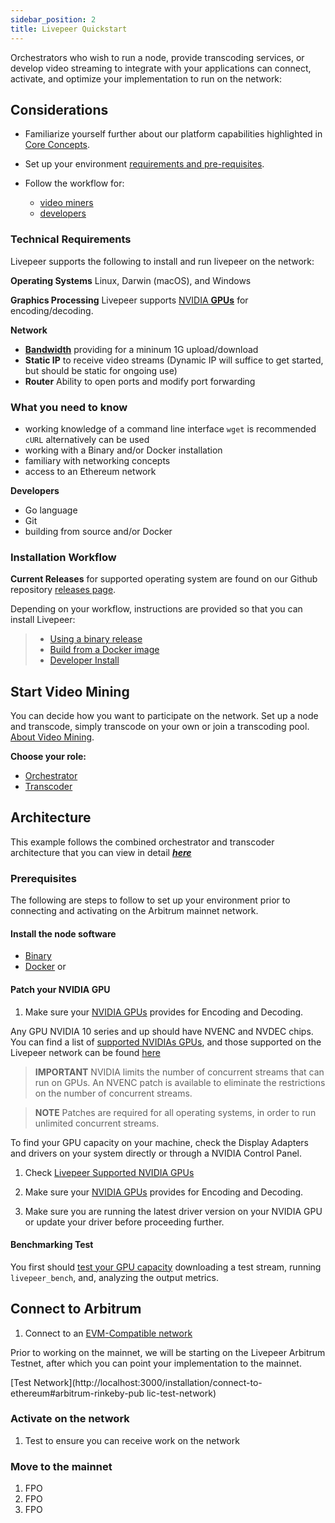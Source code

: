 ```yaml
---
sidebar_position: 2
title: Livepeer Quickstart
---
```


Orchestrators who wish to run a node, provide transcoding services, or develop video streaming to integrate with your applications can connect, activate, and optimize your implementation to run on the network:

## Considerations

- Familiarize yourself further about our platform capabilities highlighted in [Core Concepts](/core-concepts/core-concepts.md). 

- Set up your environment [requirements and pre-requisites](/installation/livepeer-quickstart-shortversion#technical-requirements).

- Follow the workflow for: 
	- [video miners](/installation/livepeer-quickstart-shortversion#start-video-mining)
	- [developers](/installation/install-livepeer/installing-for-development)

### Technical Requirements

Livepeer supports the following to install and run livepeer on the network:  

**Operating Systems** Linux, Darwin (macOS), and Windows

**Graphics Processing** Livepeer supports [NVIDIA **GPUs**](/video-miners/reference/gpu-support) for encoding/decoding.

**Network** 

- [**Bandwidth**](/video-miners/reference/bandwidth) providing for a mininum 1G upload/download
- **Static IP** to receive video streams 
(Dynamic IP will suffice to get started, but should be static for ongoing use)
- **Router** Ability to open ports and modify port forwarding

### What you need to know
- working knowledge of a command line interface
		 `wget` is recommended
		 `cURL` alternatively can be used
- working with a Binary and/or Docker installation
- familiary with networking concepts
- access to an Ethereum network	

**Developers**
- Go language
- Git
- building from source and/or Docker	

### Installation Workflow

**Current Releases** for supported operating system are found on our Github repository [releases page](https://github.com/livepeer/go-livepeer/releases).

Depending on your workflow, instructions are provided so that you can install Livepeer:
> * [Using a binary release](/installation/install-livepeer/binary-release)
> * [Build from a Docker image](/installation/install-livepeer/docker)
> * [Developer Install](/installation/install-livepeer/installing-for-development)

## Start Video Mining

You can decide how you want to participate on the network. Set up a node and transcode, simply transcode on your own or join a transcoding pool. [About Video Mining](/video-miners/core-concepts/roles-and-responsibilities#types-of-video-miners).

**Choose your role:**
- [Orchestrator](/video-miners/getting-started/choosing-a-role#orchestrator)
- [Transcoder](/video-miners/getting-started/choosing-a-role#transcoder)

## Architecture

This example follows the combined orchestrator and transcoder architecture that you can view in detail [***here***](/video-miners/core-concepts/architecture)

### Prerequisites
The following are steps to follow to set up your environment prior to connecting and activating on the Arbitrum mainnet network.

#### Install the node software

- [Binary](/installation/install-livepeer/binary-release)
- [Docker](/installation/install-livepeer/docker) or 

#### Patch your NVIDIA GPU

1.  Make sure your [NVIDIA GPUs](https://developer.nvidia.com/video-encode-and-decode-gpu-support-matrix-new)  provides for Encoding and Decoding.  

Any GPU NVIDIA 10 series and up should have NVENC and NVDEC chips. You can find a list of [supported NVIDIAs GPUs](https://developer.nvidia.com/video-encode-and-decode-gpu-support-matrix-new), and those supported on the Livepeer network can be found [here](https://docs.livepeer.org/video-miners/reference/gpu-support)

> **IMPORTANT** NVIDIA limits the number of concurrent streams that can run on GPUs. An NVENC patch is available to eliminate the restrictions on the number of concurrent streams. 

> **NOTE** Patches are required for all operating systems, in order to run unlimited concurrent streams.

To find your GPU capacity on your machine, check the Display Adapters and drivers on your system directly or through a NVIDIA Control Panel. 

1. Check [Livepeer Supported NVIDIA GPUs](/video-miners/reference/gpu-support)

1.  Make sure your [NVIDIA GPUs](https://developer.nvidia.com/video-encode-and-decode-gpu-support-matrix-new)  provides for Encoding and Decoding.  

1. Make sure you are running the latest driver version on your NVIDIA GPU or update your driver before proceeding further.

#### Benchmarking Test

You first should [test your GPU capacity](/video-miners/how-to-guides/benchmarking) downloading a test stream, running `livepeer_bench`, and, analyzing the output metrics.

## Connect to Arbitrum 

1. Connect to an [EVM-Compatible network](/installation/connect-to-ethereum)

 Prior to working on the mainnet, we will be starting on the Livepeer Arbitrum Testnet, after which you can point your implementation to the mainnet. 

[Test Network](http://localhost:3000/installation/connect-to-ethereum#arbitrum-rinkeby-pub
lic-test-network)

### Activate on the network

1. Test to ensure you can receive work on the network


### Move to the mainnet

1. FPO
1. FPO
1. FPO



<!-- ## [Start Developing](/livepeer-quick-start/#start-developing)

1. Perform a [developer install](/livepeer-quick-start/develop-quick-start/install-development) of the node software 

2. Connect an orchestrator with separate transcoders

3. Benchmark transcoding
4. Set transcoding session limits
5. Setup orchestrator and transcoder metrics monitoring
6. Dual mine
7. Set pricing
8. Vote
9. Troubleshooting -->